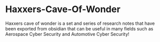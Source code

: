 # Haxxers-Cave-Of-Wonder
Haxxers cave of wonder is a set and series of research notes that have been exported from obsidian that can be useful in many fields such as Aerospace Cyber Security and Automotive Cyber Security! 
